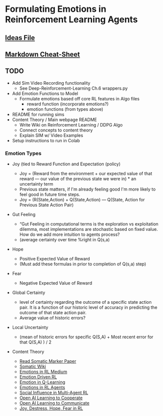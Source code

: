 # Formulating Emotions in Reinforcement Learning Agents

## [Ideas File](https://docs.google.com/document/d/1c3yM_woKnLbukBI9sGDSJJ4zpply-S0q2qNzZN6L4VE/edit)
## [Markdown Cheat-Sheet](https://github.com/adam-p/markdown-here/wiki/Markdown-Cheatsheet)
## TODO 
- Add Sim Video Recording functionality
    - See Deep-Reinforcement-Learning Ch.6 wrappers.py
- Add Emotion Functions to Model 
    - Formulate emotions based off core RL features in Algo files
        - reward function (incorporate emotions?)
        - emotion functions (from types above)
- README for running sims
- Content Theory / Main webpage README
    - Write Wiki on Reinforcement Learning / DDPG Algo 
    - Connect concepts to content theory 
    - Explain SIM w/ Video Examples
- Setup instructions to run in Colab


### Emotion Types
- Joy (tied to Reward Function and Expectation (policy)
    - Joy = (Reward from the environment + our expected value of that
    reward — our value of the previous state we were in) * an uncertainty term 
    - Previous state matters, if I'm already feeling good I'm more
    likely to feel good in future time steps.
    - Joy = (R(State,Action) + Q(State,Action) — Q(State, Action for Previous 
    State Action Pair)

- Gut Feeling
    - “Gut Feeling in computational terms is the exploration vs exploitation
    dilemma, most implementations are stochastic based on fixed value. How do
    we add more intuition to agents process? 
    - (average certainty over time %right in Q(s,a)

- Hope
    - Positive Expected Value of Reward 
    - (Must add these formulas in prior to completion of Q(s,a) step)
- Fear
    - Negative Expected Value of Reward


- Global Certainty
    -  level of certainty regarding the outcome of a specific state action pair. 
    It is a function of our historic level of accuracy in predicting the outcome 
    of that state action pair.
    - Average value of historic errors?
- Local Uncertainty
    - (mean of historic errors for specific Q(S,A) + Most recent error 
    for that Q(S,A) ) / 2

- Content Theory
    - [Read Somatic Marker Paper](https://www.brainmaster.com/software/pubs/brain/Dunn%20somatic_marker_hypothesis.pdf)
    - [Somatic Wiki](https://en.wikipedia.org/wiki/Somatic_marker_hypothesis)
    - [Emotions in RL Medium](https://medium.com/datadriveninvestor/reinforcement-learning-towards-an-emotion-based-behavior-system-73e833c1ba75)
    - [Emotion Driven RL](https://pdfs.semanticscholar.org/0818/f199953a13fd933759beb8b2f461225c1cd8.pdf)
    - [Emotion in Q-Learning](https://arxiv.org/pdf/1609.01468.pdf)
    - [Emotions in RL Agents](https://arxiv.org/pdf/1705.05172.pdf)
    - [Social Influence in Multi-Agent RL](https://arxiv.org/pdf/1810.08647.pdf)
    - [Open AI Learning to Cooperate](https://openai.com/blog/learning-to-cooperate-compete-and-communicate/)
    - [Open AI Learning to Communicate](https://openai.com/blog/learning-to-cooperate-compete-and-communicate/)
    - [Joy, Destress, Hope, Fear in RL](https://dl.acm.org/doi/10.5555/2615731.2616089O)

    



